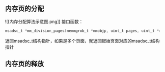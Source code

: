 ## 内存页的分配
![[内存分配算法示意图.png]]
接口函数：
```c
msadsc_t *mm_division_pages(memmgrob_t *mmobjp, uint_t pages, uint_t *retrealpnr, uint_t mrtype, uint_t flgs)
```
返回msadsc_t结构指针，如果是多个页面，就返回起始页面对应的msadsc_t结构指针

## 内存页的释放
